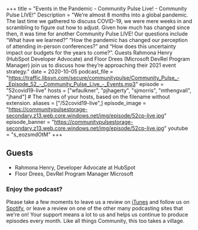 +++
title = "Events in the Pandemic - Community Pulse Live! - Community Pulse LIVE!"
Description = "We’re almost 8 months into a global pandemic. The last time we gathered to discuss COVID-19, we were mere weeks in and scrambling to figure out how to adjust. Given how much has changed since then, it was time for another Community Pulse LIVE! Our questions include “What have we learned?” “How the pandemic has changed our perception of attending in-person conferences?” and “How does this uncertainty impact our budgets for the years to come?”. Guests Rahmona Henry (HubSpot Developer Advocate) and Floor Drees (Microsoft DevRel Program Manager) join us to discuss how they’re approaching their 2021 event strategy."
date = 2020-10-05
podcast_file = "https://traffic.libsyn.com/secure/communitypulse/Community_Pulse_-_Episode_52_-_Community_Pulse_Live_-_Events.mp3"
episode = "52covid19-live"
hosts = ["wfaulkner", "pjhagerty", "sjmorris", "mthengvall", "jhand"] # The names of your hosts, based on the filename without extension.
aliases = ["/52covid19-live",]
episode_image = "https://communitypulsestorage-secondary.z13.web.core.windows.net/img/episode/52cp-live.jpg"
episode_banner = "https://communitypulsestorage-secondary.z13.web.core.windows.net/img/episode/52cp-live.jpg"
youtube = "s_eozsmdOtM"
+++

## Guests

- Rahmona Henry, Developer Advocate at HubSpot
- Floor Drees, DevRel Program Manager Microsoft

### Enjoy the podcast?
Please take a few moments to leave us a review on [iTunes](https://itunes.apple.com/us/podcast/community-pulse/id1218368182?mt=2) and follow us on [Spotify](https://open.spotify.com/show/3I7g5WfMSgpWu38zZMjet?si=565TMb81SaWwrJYbAIeOxQ), or leave a review on one of the other many podcasting sites that we're on! Your support means a lot to us and helps us continue to produce episodes every month. Like all things Community, this too takes a village.
